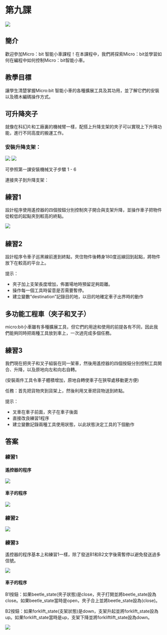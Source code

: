 # 第九課
![](pic/9/9_1.png)

## 簡介
<P>
歡迎參加Micro：bit 智能小車課程！在本課程中，我們將探索Micro：bit並學習如何在編程中如何控制Micro：bit智能小車。
<P>

## 教學目標
<P>
讓學生清楚掌握Micro:bit 智能小車的各種擴展工具及其功用，並了解它們的安裝以及積木編碼操作方式。
<P>

## 可升降夾子
<P>
就像在科幻片和工廠裏的機械臂一樣，配搭上升降支架的夾子可以實現上下升降功能，進行不同高度的搬運工作。
<P>

### 安裝升降支架：
![](pic/9/9_2.png)
![](pic/9/9_3.png)
<P>
可參照第一課安裝機械叉子步驟 1 - 6
<P>
<P>
連接夾子到升降支架：
<P>

## 練習1
<P>
設計程序使用遙控器的四個按鈕分別控制夾子開合與支架升降，並操作車子把物件從較低的起點夾到較高的終點。
<P>

![](pic/9/9_4.png)
 
## 練習2
<P>
設計程序令車子巡黑線前進到終點，夾住物件後轉身180度巡線回到起點，將物件放下在較高的平台上。
<P>
<P>
提示：
<P>

+ 夾子加上支架長度增加，佈置場地時預留足夠距離。
+ 操作每一個工具時留意是否需要暫停。
+ 建立變數“destination”記錄目的地，以目的地確定車子出界時的動作 

## 多功能工程車（夾子和叉子）
<P>
micro:bit小車雖有多種擴展工具，但它們的用途和使用的前提各有不同，因此我們能夠同時把兩種工具放到車上，一次過完成多個任務。
<P>

## 練習3
<P>
我們現在把夾子和叉子組裝在同一架車，然後用遙控器的四個按鈕分別控制工具開合、升降，以及原地向左和向右自轉。
<P>
<P>
(安裝兩件工具令車子體積增加，原地自轉使車子在狹窄處移動更方便)
<P>
<P>
任務：首先把貨物夾到貨架上，然後利用叉車把貨物送到終點。
<P>
<P>
提示：
<P>

+ 叉車在車子前面，夾子在車子後面
+ 直接改良練習1程序
+ 建立變數記錄兩種工具使用狀態，以此狀態決定工具的下個動作

## 答案
### 練習1
#### 遙控器的程序


![](pic/9/9_5.png)

#### 車子的程序

![](pic/9/9_6.png)

### 練習2
![](pic/9/9_7.png)

### 練習3
<P>
遙控器的程序基本上和練習1一樣，除了發送B1和B2文字後需暫停以避免發送過多信號。
<P>

![](pic/9/9_8.png)

#### 車子的程序
<P>
B1按鈕：如果beetle_state(夾子狀態)是close，夾子打開並將beetle_state設為close。如果beetle_state當時是open，夾子合上並將beetle_state設為(close)。
<P>
<P>
B2按鈕：如果forklift_state(支架狀態)是down，支架升起並將forklift_state設為up。如果forklift_state當時是up，支架下降並將forkliftlift_state設為down。
<P>

![](pic/9/9_9.png)
